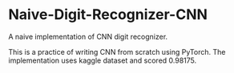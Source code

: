 # Naive-Digit-Recognizer-CNN
A naive implementation of CNN digit recognizer.

This is a practice of writing CNN from scratch using PyTorch. The implementation uses kaggle dataset and scored 0.98175.
